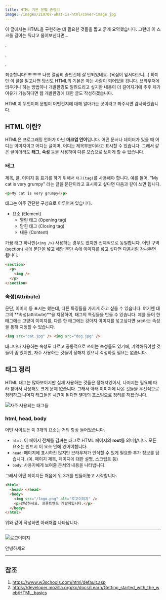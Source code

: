 ```yaml
---
title: HTML 기본 문법 총정리
image: /images/210707-what-is-html/cover-image.jpg
---
```


이 글에서는 HTML을 구현하는 데 필요한 것들을 짧고 굵게 요약했습니다. 그런데 이 스크롤 길이는 뭐냐고 물어보신다면...

.

.

.

죄송합니다!!!!!!!!!!!!! 나름 열심히 줄인건데 잘 안되었네요..(욕심이 앞서다보니...) 하지만 이 글을 읽고나면 당신도
HTML의 기본은 아는 사람이 되어있을 겁니다. 브라우저에 띄우거나 하는 방법이나 개발환경도 알려드리고 싶지만 내용이 더 길어지기에
추후 제가 여유가 가능하다면 웹 개발환경에 대한 글도 작성하겠습니다.

HTML이 무엇이며 문법이 어떤건지에 대해 알아가는 곳이라고 봐주시면 감사하겠습니다.

## HTML 이란?

HTML은 프로그래밍 언어가 아닌 **마크업 언어**입니다. 어떤 문서나 데이터가 있을 때 어디는 이미지이고
어디는 글이며, 어디는 제목부분이라고 표시할 수 있습니다. 그래서 같은 글이더라도 **태그**, **속성** 등을 사용하여
다른 모습으로 보이게 할 수 있습니다.

### 태그

제목, 글, 이미지 등 표기를 하기 위해서 `태그(tag)`를 사용해야 합니다. 예를 들어, "My cat is very grumpy"
라는 글을 문단이라고 표시하고 싶다면 다음과 같이 쓰면 됩니다.

```html
<p>My cat is very grumpy</p>
```

태그는 아주 간단한 구성으로 이루어져 있습니다.

- 요소 (Element)
  - 열린 태그 (Opening tag)
  - 닫힌 태그 (Closing tag)
  - 내용 (Content)

가끔 태그 하나만(`<img />`) 사용하는 경우도 있지만 전체적으로 동일합니다. 어떤 구역(section) 내에 문단을 넣고
해당 문단 속에 이미지를 넣고 싶다면 다음처럼 감싸주면 됩니다.

```html
<section>
  <p>
    <img />
  </p>
</section>
```

### 속성(Attribute)

문단, 이미지 등 표시는 했는데, 다른 특징들을 가지게 하고 싶을 수 있습니다.
여기엔 태그의 **속성(attribute)**을 지정하여, 태그의 특징들을 만들 수 있습니다.
예를 들어 한 태그에는 고양이 이미지를, 다른 한 태그에는 강아지 이미지를 넣고싶다면 src라는 속성을 통해 지정할 수 있습니다.

```html
<img src="cat.jpg" /> <img src="dog.jpg" />
```

태그마다 사용하는 속성도 다르고 공통적으로 쓰이는 속성들도 있기에, 기억해둬야할 것들이 좀 있지만, 자주 사용하는 것들이 정해져 있으니
걱정하실 필요는 없습니다.

## 태그 정리

HTML 태그는 많아보이지만 실제 사용하는 것들은 정해져있어서, 나머지는 필요에 따라 찾아서 사용해도 크게 문제 없습니다.
그래서 아래 이미지에 나온 것들을 우선적으로 정리하고 나머지 태그들은 시간이 된다면 별개의 포스팅으로 정리를 하겠습니다.

![자주 사용되는 태그들](/post/image/html/210707-what-is-html/html_tag_frequency.png)

### html, head, body

어떤 사이트든 이 3개의 요소는 거의 항상 들어있습니다.

- `html`: 이 페이지 전체를 감싸는 태그로 HTML 페이지의 **root**를 의미합니다. 모든 요소는 반드시 이 요소 안에 있어야합니다.
- `head`: 페이지에 표시하진 않지만 브라우저가 인식할 수 있게 필요한 추가 정보를 담습니다. (예. 페이지 제목, 페이지에 대한 설명, 스크립트 등)
- `body`: 사용자에게 보여줄 문서의 내용을 나타냅니다.

그래서 어떤 페이지든 처음에 위 3개를 만들어놓고 시작합니다.

```html
<html>
  <head> </head>
  <body>
    <img src="/logo.png" alt="로고이미지" />
    <p>안녕하세요. 프론트엔드 개발자입니다.</p>
  </body>
</html>
```

위와 같이 작성하면 아래처럼 나타납니다.

---

<img src="/logo.png" alt="로고이미지"/>
<p>안녕하세요</p>

---

## 참조

1. https://www.w3schools.com/html/default.asp
2. https://developer.mozilla.org/ko/docs/Learn/Getting_started_with_the_web/HTML_basics

